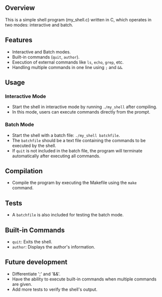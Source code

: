 ## Overview
This is a simple shell program (my_shell.c) written in C, which operates in two modes: interactive and batch.

## Features
- Interactive and Batch modes.
- Built-in commands (`quit`, `author`).
- Execution of external commands like `ls`, `echo`, `grep`, etc.
- Handling multiple commands in one line using `;` and `&&`.

## Usage

### Interactive Mode
- Start the shell in interactive mode by running `./my_shell` after compiling.
- In this mode, users can execute commands directly from the prompt.

### Batch Mode
- Start the shell with a batch file: `./my_shell batchfile`.
- The `batchfile` should be a text file containing the commands to be executed by the shell.
- If `quit` is not included in the batch file, the program will terminate automatically after executing all commands.

## Compilation
- Compile the program by executing the Makefile using the `make` command.

## Tests
- A `batchfile` is also included for testing the batch mode.

## Built-in Commands
- `quit`: Exits the shell.
- `author`: Displays the author's information.

## Future development
- Differentiate ';' and '&&'.
- Have the ability to execute built-in commands when multiple commands are given.
- Add more tests to verify the shell's output.
